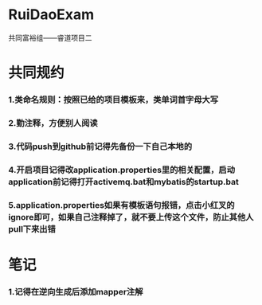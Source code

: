 # RuiDaoExam
共同富裕组——睿道项目二
# 共同规约
### 1.类命名规则：按照已给的项目模板来，类单词首字母大写
### 2.勤注释，方便别人阅读
### 3.代码push到github前记得先备份一下自己本地的
### 4.开启项目记得改application.properties里的相关配置，启动application前记得打开activemq.bat和mybatis的startup.bat
### 5.application.properties如果有模板语句报错，点击小红叉的ignore即可，如果自己注释掉了，就不要上传这个文件，防止其他人pull下来出错

# 笔记
### 1.记得在逆向生成后添加mapper注解
